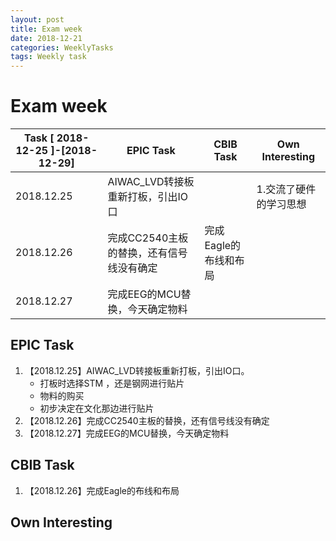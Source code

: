```yaml
---
layout: post
title: Exam week
date: 2018-12-21
categories: WeeklyTasks
tags: Weekly task
---
```


# Exam week

| Task [ 2018-12-25 ]-[2018-12-29] | EPIC Task                                | CBIB Task             | Own Interesting        |
| -------------------------------- | ---------------------------------------- | --------------------- | ---------------------- |
| 2018.12.25                       | AIWAC_LVD转接板重新打板，引出IO口        |                       | 1.交流了硬件的学习思想 |
| 2018.12.26                       | 完成CC2540主板的替换，还有信号线没有确定 | 完成Eagle的布线和布局 |                        |
| 2018.12.27                       | 完成EEG的MCU替换，今天确定物料           |                       |                        |



## EPIC Task

1. 【2018.12.25】AIWAC_LVD转接板重新打板，引出IO口。
   + 打板时选择STM ，还是钢网进行贴片
   + 物料的购买
   + 初步决定在文化那边进行贴片
2. 【2018.12.26】完成CC2540主板的替换，还有信号线没有确定
3. 【2018.12.27】完成EEG的MCU替换，今天确定物料



## CBIB Task

1. 【2018.12.26】完成Eagle的布线和布局

## Own Interesting



